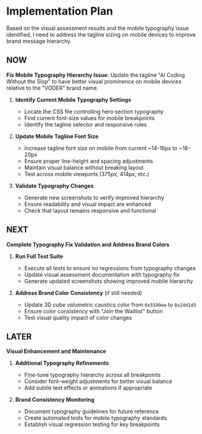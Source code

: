# Implementation Plan

Based on the visual assessment results and the mobile typography issue identified, I need to address the tagline sizing on mobile devices to improve brand message hierarchy.

## NOW

**Fix Mobile Typography Hierarchy Issue**: Update the tagline "AI Coding Without the Slop" to have better visual prominence on mobile devices relative to the "VODER" brand name.

1. **Identify Current Mobile Typography Settings**
   - Locate the CSS file controlling hero section typography
   - Find current font-size values for mobile breakpoints
   - Identify the tagline selector and responsive rules

2. **Update Mobile Tagline Font Size**
   - Increase tagline font size on mobile from current ~14-16px to ~18-20px
   - Ensure proper line-height and spacing adjustments
   - Maintain visual balance without breaking layout
   - Test across mobile viewports (375px, 414px, etc.)

3. **Validate Typography Changes**
   - Generate new screenshots to verify improved hierarchy
   - Ensure readability and visual impact are enhanced
   - Check that layout remains responsive and functional

## NEXT

**Complete Typography Fix Validation and Address Brand Colors**

1. **Run Full Test Suite**
   - Execute all tests to ensure no regressions from typography changes
   - Update visual assessment documentation with typography fix
   - Generate updated screenshots showing improved mobile hierarchy

2. **Address Brand Color Consistency** (if still needed)
   - Update 3D cube volumetric caustics color from `0x5599ee` to `0x24d1d5`
   - Ensure color consistency with "Join the Waitlist" button
   - Test visual quality impact of color changes

## LATER

**Visual Enhancement and Maintenance**

1. **Additional Typography Refinements**
   - Fine-tune typography hierarchy across all breakpoints
   - Consider font-weight adjustments for better visual balance
   - Add subtle text effects or animations if appropriate

2. **Brand Consistency Monitoring**
   - Document typography guidelines for future reference
   - Create automated tests for mobile typography standards
   - Establish visual regression testing for key breakpoints